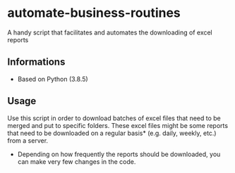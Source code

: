 # automate-business-routines
A handy script that facilitates and automates the downloading of excel reports

## Informations

* Based on Python (3.8.5) 

## Usage

Use this script in order to download batches of excel files that need to be merged and put to specific folders.
These excel files might be some reports that need to be downloaded on a regular basis* (e.g. daily, weekly, etc.) from a server.

* Depending on how frequently the reports should be downloaded, you can make very few changes in the code.
